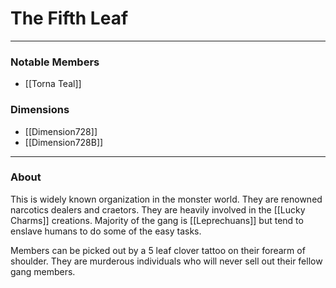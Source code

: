 # The Fifth Leaf
--- 

### Notable Members
- [[Torna Teal]]
### Dimensions
- [[Dimension728]]
-  [[Dimension728B]]
 --- 

### About
This is widely known organization in the monster world. They are renowned narcotics dealers and craetors. They are heavily involved in the [[Lucky Charms]] creations. Majority of the gang is [[Leprechuans]] but tend to enslave humans to do some of the easy tasks.

Members can be picked out by a 5 leaf clover tattoo on their forearm of shoulder. They are murderous individuals who will never sell out their fellow gang members.